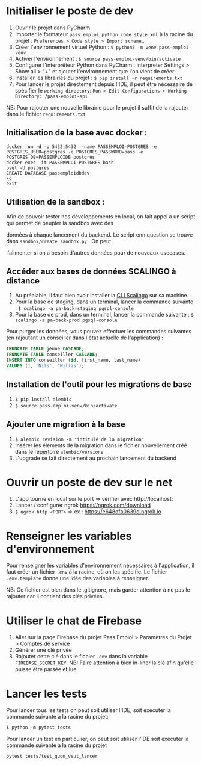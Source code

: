 # Initialiser le poste de dev

1. Ouvrir le projet dans PyCharm
2. Importer le formateur `pass_emploi_python_code_style.xml` à la racine du
   projet : `Preferences > Code style > Import scheme…`
3. Créer l'environnement virtuel Python : `$ python3 -m venv pass-emploi-venv`
4. Activer l'environnement : `$ source pass-emploi-venv/bin/activate`
5. Configurer l'interprêteur Python dans PyCharm : Interpreter Settings > Show all > "+" et ajouter l'environnement que
   l'on vient de créer
6. Installer les librairies du projet : `$ pip install -r requirements.txt`
7. Pour lancer le projet directement depuis l'IDE, il peut être nécessaire de spécifier le `working directory`:
   `Run > Edit Configurations > Working Directory: /pass-emploi-api`

NB: Pour rajouter une nouvelle librairie pour le projet il suffit de la rajouter dans le fichier `requirements.txt`

## Initialisation de la base avec docker :

```shell script
docker run -d -p 5432:5432 --name PASSEMPLOI-POSTGRES -e POSTGRES_USER=postgres -e POSTGRES_PASSWORD=pass -e POSTGRES_DB=PASSEMPLOIDB postgres 
docker exec -it PASSEMPLOI-POSTGRES bash
psql -U postgres
CREATE DATABASE passemploidbdev;
\q
exit
```

## Utilisation de la sandbox :

Afin de pouvoir tester nos développements en local, on fait appel à un script qui permet de peupler la sandbox avec des 

données à chaque lancement du backend. Le script enn question se trouve dans ``` sandbox/create_sandbox.py ``` . On peut
 
l'alimenter si on a besoin d'autres données pour de nouveaux usecases.


## Accéder aux bases de données SCALINGO à distance

1. Au préalable, il faut bien avoir installer la [CLI Scalingo](https://cli.scalingo.com) sur sa machine.
2. Pour la base de staging, dans un terminal, lancer la commande
   suivante : `$ scalingo -a pa-back-staging pgsql-console`
3. Pour la base de prod, dans un terminal, lancer la commande suivante : `$ scalingo -a pa-back-prod pgsql-console`

Pour purger les données, vous pouvez effectuer les commandes suivantes (en rajoutant un conseiller dans l'état actuelle
de l'application) :

```sql
TRUNCATE TABLE jeune CASCADE;
TRUNCATE TABLE conseiller CASCADE;
INSERT INTO conseiller (id, first_name, last_name)
VALUES (1, 'Nils', 'Willis');
```

## Installation de l'outil pour les migrations de base

1. `$ pip install alembic`
2. `$ source pass-emploi-venv/bin/activate`

## Ajouter une migration à la base

1. `$ alembic revision -m "intitulé de la migration"`
2. Insérer les éléments de la migration dans le fichier nouvellement créé dans le répertoire `alembic/versions`
3. L'upgrade se fait directement au prochain lancement du backend

# Ouvrir un poste de dev sur le net

1. L'app tourne en local sur le port <PORT> => vérifier avec http://localhost:<PORT>
2. Lancer / configurer ngrok https://ngrok.com/download
3. `$ ngrok http <PORT>` => ex : https://e648dfa0639d.ngrok.io

# Renseigner les variables d'environnement

Pour renseigner les variables d'environnement nécessaires à l'application, il faut créer un fichier `.env` à la racine,
où on les spécifie. Le fichier `.env.template` donne une idée des variables à renseigner.

NB: Ce fichier est bien dans le .gitignore, mais garder attention à ne pas le rajouter car il contient des clés privées.

# Utiliser le chat de Firebase

1. Aller sur la page Firebase du projet Pass Emploi > Paramètres du Projet > Comptes de service
2. Générer une clé privée
3. Rajouter cette clé dans le fichier `.env` dans la variable `FIREBASE_SECRET_KEY`. NB: Faire attention à bien in-liner
   la clé afin qu'elle puisse être parsée et lue.

# Lancer les tests

Pour lancer tous les tests on peut soit utiliser l'IDE, soit exécuter la commande suivante à la racine du projet:

`$ python -m pytest tests`

Pour lancer un test en particulier, on peut soit utiliser l'IDE soit exécuter la commande suivante à la racine du projet

`pytest tests/test_quon_veut_lancer`
